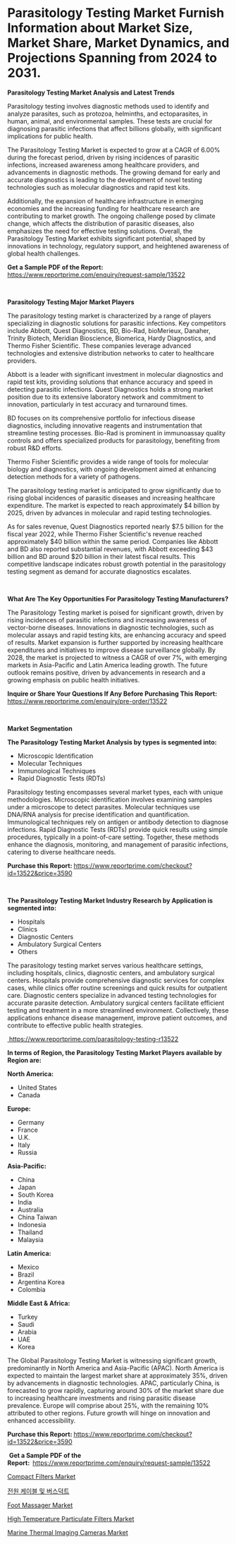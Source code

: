 <p><h1>Parasitology Testing Market Furnish Information about Market Size, Market Share, Market Dynamics, and Projections Spanning from 2024 to 2031.</h1></p><p><strong>Parasitology Testing Market Analysis and Latest Trends</strong></p>
<p><p>Parasitology testing involves diagnostic methods used to identify and analyze parasites, such as protozoa, helminths, and ectoparasites, in human, animal, and environmental samples. These tests are crucial for diagnosing parasitic infections that affect billions globally, with significant implications for public health.</p><p>The Parasitology Testing Market is expected to grow at a CAGR of 6.00% during the forecast period, driven by rising incidences of parasitic infections, increased awareness among healthcare providers, and advancements in diagnostic methods. The growing demand for early and accurate diagnostics is leading to the development of novel testing technologies such as molecular diagnostics and rapid test kits. </p><p>Additionally, the expansion of healthcare infrastructure in emerging economies and the increasing funding for healthcare research are contributing to market growth. The ongoing challenge posed by climate change, which affects the distribution of parasitic diseases, also emphasizes the need for effective testing solutions. Overall, the Parasitology Testing Market exhibits significant potential, shaped by innovations in technology, regulatory support, and heightened awareness of global health challenges.</p></p>
<p><strong>Get a Sample PDF of the Report:&nbsp;</strong> <a href="https://www.reportprime.com/enquiry/request-sample/13522">https://www.reportprime.com/enquiry/request-sample/13522</a></p>
<p>&nbsp;</p>
<p><strong>Parasitology Testing Major Market Players</strong></p>
<p><p>The parasitology testing market is characterized by a range of players specializing in diagnostic solutions for parasitic infections. Key competitors include Abbott, Quest Diagnostics, BD, Bio-Rad, bioMerieux, Danaher, Trinity Biotech, Meridian Bioscience, Biomerica, Hardy Diagnostics, and Thermo Fisher Scientific. These companies leverage advanced technologies and extensive distribution networks to cater to healthcare providers.</p><p>Abbott is a leader with significant investment in molecular diagnostics and rapid test kits, providing solutions that enhance accuracy and speed in detecting parasitic infections. Quest Diagnostics holds a strong market position due to its extensive laboratory network and commitment to innovation, particularly in test accuracy and turnaround times.</p><p>BD focuses on its comprehensive portfolio for infectious disease diagnostics, including innovative reagents and instrumentation that streamline testing processes. Bio-Rad is prominent in immunoassay quality controls and offers specialized products for parasitology, benefiting from robust R&D efforts.</p><p>Thermo Fisher Scientific provides a wide range of tools for molecular biology and diagnostics, with ongoing development aimed at enhancing detection methods for a variety of pathogens. </p><p>The parasitology testing market is anticipated to grow significantly due to rising global incidences of parasitic diseases and increasing healthcare expenditure. The market is expected to reach approximately $4 billion by 2025, driven by advances in molecular and rapid testing technologies.</p><p>As for sales revenue, Quest Diagnostics reported nearly $7.5 billion for the fiscal year 2022, while Thermo Fisher Scientific's revenue reached approximately $40 billion within the same period. Companies like Abbott and BD also reported substantial revenues, with Abbott exceeding $43 billion and BD around $20 billion in their latest fiscal results. This competitive landscape indicates robust growth potential in the parasitology testing segment as demand for accurate diagnostics escalates.</p></p>
<p>&nbsp;</p>
<p><strong>What Are The Key Opportunities For Parasitology Testing Manufacturers?</strong></p>
<p><p>The Parasitology Testing market is poised for significant growth, driven by rising incidences of parasitic infections and increasing awareness of vector-borne diseases. Innovations in diagnostic technologies, such as molecular assays and rapid testing kits, are enhancing accuracy and speed of results. Market expansion is further supported by increasing healthcare expenditures and initiatives to improve disease surveillance globally. By 2028, the market is projected to witness a CAGR of over 7%, with emerging markets in Asia-Pacific and Latin America leading growth. The future outlook remains positive, driven by advancements in research and a growing emphasis on public health initiatives.</p></p>
<p><strong>Inquire or Share Your Questions If Any Before Purchasing This Report:</strong> <a href="https://www.reportprime.com/enquiry/pre-order/13522">https://www.reportprime.com/enquiry/pre-order/13522</a></p>
<p>&nbsp;</p>
<p><strong>Market Segmentation</strong></p>
<p><strong>The Parasitology Testing Market Analysis by types is segmented into:</strong></p>
<p><ul><li>Microscopic Identification</li><li>Molecular Techniques</li><li>Immunological Techniques</li><li>Rapid Diagnostic Tests (RDTs)</li></ul></p>
<p><p>Parasitology testing encompasses several market types, each with unique methodologies. Microscopic identification involves examining samples under a microscope to detect parasites. Molecular techniques use DNA/RNA analysis for precise identification and quantification. Immunological techniques rely on antigen or antibody detection to diagnose infections. Rapid Diagnostic Tests (RDTs) provide quick results using simple procedures, typically in a point-of-care setting. Together, these methods enhance the diagnosis, monitoring, and management of parasitic infections, catering to diverse healthcare needs.</p></p>
<p><strong>Purchase this Report:&nbsp;</strong><a href="https://www.reportprime.com/checkout?id=13522&price=3590">https://www.reportprime.com/checkout?id=13522&price=3590</a></p>
<p>&nbsp;</p>
<p><strong>The Parasitology Testing Market Industry Research by Application is segmented into:</strong></p>
<p><ul><li>Hospitals</li><li>Clinics</li><li>Diagnostic Centers</li><li>Ambulatory Surgical Centers</li><li>Others</li></ul></p>
<p><p>The parasitology testing market serves various healthcare settings, including hospitals, clinics, diagnostic centers, and ambulatory surgical centers. Hospitals provide comprehensive diagnostic services for complex cases, while clinics offer routine screenings and quick results for outpatient care. Diagnostic centers specialize in advanced testing technologies for accurate parasite detection. Ambulatory surgical centers facilitate efficient testing and treatment in a more streamlined environment. Collectively, these applications enhance disease management, improve patient outcomes, and contribute to effective public health strategies.</p></p>
<p><a href="https://www.reportprime.com/parasitology-testing-r13522">&nbsp;https://www.reportprime.com/parasitology-testing-r13522</a></p>
<p><strong>In terms of Region, the Parasitology Testing Market Players available by Region are:</strong></p>
<p>
    <p> <strong> North America: </strong>
        <ul>
            <li>United States</li>
            <li>Canada</li>
        </ul>
        </p> 
    <p> <strong> Europe: </strong>
        <ul>
            <li>Germany</li>
            <li>France</li>
            <li>U.K.</li>
            <li>Italy</li>
            <li>Russia</li>
        </ul>
        </p> 
    <p> <strong> Asia-Pacific: </strong>
        <ul>
            <li>China</li>
            <li>Japan</li>
            <li>South Korea</li>
            <li>India</li>
            <li>Australia</li>
            <li>China Taiwan</li>
            <li>Indonesia</li>
            <li>Thailand</li>
            <li>Malaysia</li>
        </ul>
        </p> 
    <p> <strong> Latin America: </strong>
        <ul>
            <li>Mexico</li>
            <li>Brazil</li>
            <li>Argentina Korea</li>
            <li>Colombia</li>
        </ul>
        </p> 
    <p> <strong> Middle East & Africa: </strong>
        <ul>
            <li>Turkey</li>
            <li>Saudi</li>
            <li>Arabia</li>
            <li>UAE</li>
            <li>Korea</li>
        </ul>
    </p>
    </p>
<p><p>The Global Parasitology Testing Market is witnessing significant growth, predominantly in North America and Asia-Pacific (APAC). North America is expected to maintain the largest market share at approximately 35%, driven by advancements in diagnostic technologies. APAC, particularly China, is forecasted to grow rapidly, capturing around 30% of the market share due to increasing healthcare investments and rising parasitic disease prevalence. Europe will comprise about 25%, with the remaining 10% attributed to other regions. Future growth will hinge on innovation and enhanced accessibility.</p></p>
<p><strong>Purchase this Report: </strong><a href="https://www.reportprime.com/checkout?id=13522&price=3590">https://www.reportprime.com/checkout?id=13522&price=3590</a></p>
<p>&nbsp;<strong>Get a Sample PDF of the Report:&nbsp;&nbsp;</strong><a href="https://www.reportprime.com/enquiry/request-sample/13522">https://www.reportprime.com/enquiry/request-sample/13522</a></p>
<p><strong></strong></p>
<p><p><a href="https://issuu.com/reportprime-2/docs/compact-filters-market-size-2030.pp_22ea54ae17197e">Compact Filters Market</a></p><p><a href="https://medium.com/@robertojones8678/power-cable-busduct-market-%EC%9D%98-%EA%B8%80%EB%A1%9C%EB%B2%8C-%EC%8B%9C%EC%9E%A5-%EA%B0%9C%EC%9A%94%EB%8A%94-%EC%A0%84-%EC%84%B8%EA%B3%84-%EB%B0%8F-%EC%A3%BC%EC%9A%94-%EC%8B%9C%EC%9E%A5%EC%9D%98-%EC%82%B0%EC%97%85%EC%97%90-%EC%98%81%ED%96%A5%EC%9D%84-%EB%AF%B8%EC%B9%98%EB%8A%94-%EC%A3%BC%EC%9A%94-%ED%8A%B8%EB%A0%8C%EB%93%9C%EC%97%90-%EB%8C%80%ED%95%9C-%EB%8F%85%ED%8A%B9%ED%95%9C-%EA%B4%80%EC%A0%90%EC%9D%84-%EC%A0%9C%EA%B3%B5%ED%95%A9%EB%8B%88%EB%8B%A4-64cd4c191351?postPublishedType=initial">전원 케이블 및 버스덕트</a></p><p><a href="https://www.linkedin.com/pulse/foot-massager-market-outlook-share-analysis-growth-trends-81tnc?trackingId=z7p8R3HQT%2Bul5epW3M6u2Q%3D%3D">Foot Massager Market</a></p><p><a href="https://issuu.com/reportprime-2/docs/high-temperature-particulate-filter_09b9ceaeaeef05">High Temperature Particulate Filters Market</a></p><p><a href="https://medium.com/@peach7904/the-marine-thermal-imaging-cameras-market-has-grown-significantly-as-a-result-of-several-402dd077c9aa">Marine Thermal Imaging Cameras Market</a></p></p>